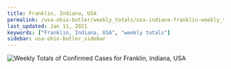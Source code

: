 ```yaml
---
title: Franklin, Indiana, USA
permalink: /usa-ohio-butler/weekly_totals/usa-indiana-franklin-weekly_totals.html
last_updated: Jan 11, 2021
keywords: ["Franklin, Indiana, USA", "weekly totals"]
sidebar: usa-ohio-butler_sidebar
---
```


![Weekly Totals of Confirmed Cases for Franklin, Indiana, USA](/covid_tracker/images/graphs/usa-indiana-franklin-weekly_totals_graph.png)
